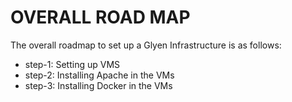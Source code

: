 # OVERALL ROAD MAP
The overall roadmap to set up a Glyen Infrastructure is as follows:

* step-1: Setting up VMS
* step-2: Installing Apache in the VMs
* step-3: Installing Docker in the VMs
